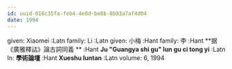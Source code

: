 ```yaml
---
id: uuid-018c35fa-feb4-4e0d-be8b-8b93a7af4d04
date: 1994
---
```


given: Xiaomei :Latn
family: Li  :Latn
given: 小梅  :Hant
family: 李 :Hant
**据《廣雅釋詁》論古詞同義 ** :Hant
**Ju "Guangya shi gu" lun gu ci tong yi** :Latn
In: 
**學術論壇** :Hant
**Xueshu luntan** :Latn
volume: 6, 1994